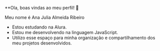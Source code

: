 **Ola, boas vindas ao meu perfil! 💜

Meu nome é Ana Julia Almeida Ribeiro 

- Estou estudando na Alura.
- Estou me desenvolvendo na linguagem JavaScript.
- Utilizo esse espaço para minha organização e compartilhamento dos meu projetos desenvolvidos.
  

